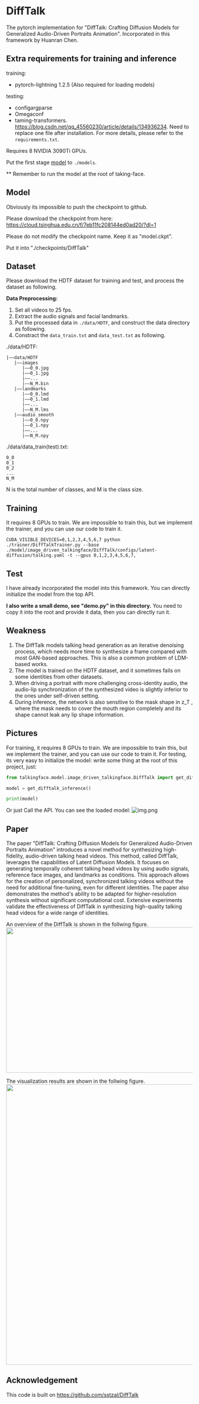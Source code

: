 # DiffTalk #
The pytorch implementation for "DiffTalk: Crafting Diffusion Models for Generalized Audio-Driven Portraits Animation".
Incorporated in this framework by Huanran Chen.

## Extra requirements for training and inference
training:
- pytorch-lightning 1.2.5 (Also required for loading models)

testing:
- configargparse
- Omegaconf
- taming-transformers. https://blog.csdn.net/qq_45560230/article/details/134936234. Need to replace one file after installation.
For more details, please refer to the `requirements.txt`. 

Requires 8 NVIDIA 3090Ti GPUs.

Put the first stage [model](https://cloud.tsinghua.edu.cn/f/7eb11fc208144ed0ad20/?dl=1) to `./models`.

** Remember to run the model at the root of taking-face.

## Model
Obviously its impossible to push the checkpoint to github.

Please download the checkpoint from here: https://cloud.tsinghua.edu.cn/f/7eb11fc208144ed0ad20/?dl=1

Please do not modify the checkpoint name. Keep it as "model.ckpt".

Put it into "./checkpoints/DiffTalk"


## Dataset
Please download the HDTF dataset for training and test, and process the dataset as following.

**Data Preprocessing:**


1. Set all videos to 25 fps.
2. Extract the audio signals and facial landmarks.
3. Put the processed data in `./data/HDTF`, and construct the data directory as following.
4. Constract the `data_train.txt` and `data_test.txt` as following.

./data/HDTF:

    |——data/HDTF
       |——images
          |——0_0.jpg
          |——0_1.jpg
          |——...
          |——N_M.bin
       |——landmarks
          |——0_0.lmd
          |——0_1.lmd
          |——...
          |——N_M.lms
       |——audio_smooth
          |——0_0.npy
          |——0_1.npy
          |——...
          |——N_M.npy

./data/data_train(test).txt:

    0_0
    0_1
    0_2
    ...
    N_M


N is the total number of classes, and M is the class size.


## Training
It requires 8 GPUs to train. We are impossible to train this, but we implement the trainer, and you can use our code to train it.
```
CUDA_VISIBLE_DEVICES=0,1,2,3,4,5,6,7 python ./trainer/DiffTalkTrainer.py --base ./model/image_driven_talkingface/DiffTalk/configs/latent-diffusion/talking.yaml -t --gpus 0,1,2,3,4,5,6,7,
```

## Test
I have already incorporated the model into this framework. You can directly initialize the model from the top API.

**I also write a small demo, see "demo.py" in this directory.** You need to copy it into the root and provide it data, then you can directly run it.

## Weakness
1. The DiffTalk models talking head generation as an iterative denoising process, which needs more time to synthesize a frame compared with most GAN-based approaches. This is also a common problem of LDM-based works.
2. The model is trained on the HDTF dataset, and it sometimes fails on some identities from other datasets.
3. When driving a portrait with more challenging cross-identity audio, the audio-lip synchronization of the synthesized video is slightly inferior to the ones under self-driven setting.
4. During inference, the network is also sensitive to the mask shape in z_T , where the mask needs to cover the mouth region completely and its shape cannot leak any
lip shape information.

## Pictures
For training, it requires 8 GPUs to train. We are impossible to train this, but we implement the trainer, and you can use our code to train it.
For testing, its very easy to initialize the model:
write some thing at the root of this project, just:
```python
from talkingface.model.image_driven_talkingface.DiffTalk import get_difftalk_inference

model = get_difftalk_inference()

print(model)
```
Or just Call the API. You can see the loaded model:
![img.png](img.png)

## Paper
The paper "DiffTalk: Crafting Diffusion Models for Generalized Audio-Driven Portraits Animation" introduces a novel method for synthesizing high-fidelity, audio-driven talking head videos. This method, called DiffTalk, leverages the capabilities of Latent Diffusion Models. It focuses on generating temporally coherent talking head videos by using audio signals, reference face images, and landmarks as conditions. This approach allows for the creation of personalized, synchronized talking videos without the need for additional fine-tuning, even for different identities. The paper also demonstrates the method's ability to be adapted for higher-resolution synthesis without significant computational cost. Extensive experiments validate the effectiveness of DiffTalk in synthesizing high-quality talking head videos for a wide range of identities.

An overview of the DiffTalk is shown in the follwing figure.
<img src="method.png" width="932" height="391">

The visualization results are shown in the follwing figure.
<img src="result.png" width="912" height="755">

## Acknowledgement
This code is built on https://github.com/sstzal/DiffTalk

